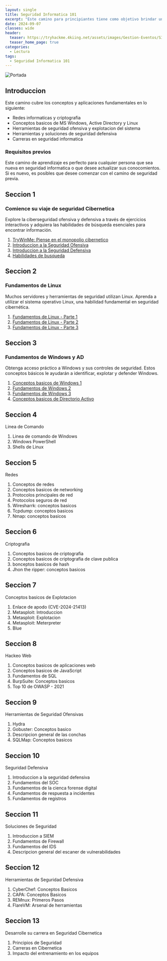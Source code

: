 ```yaml
---
layout: single
title: Seguridad Informatica 101
excerpt: "Este camino para principiantes tiene como objetivo brindar una introduccion solida a las diferentes areas de la seguridad informatica."
date: 2024-09-07
classes: wide
header:
  teaser: https://tryhackme.4kiing.net/assets/images/Gestion-Eventos/SIEM.webp
  teaser_home_page: true
categories:
  - Lectura
tags:
  - Seguridad Informatica 101
---
```


![Portada](https://tryhackme.4kiing.net/assets/images/Gestion-Eventos/Portada.jpg)

## Introduccion
Este camino cubre los conceptos y aplicaciones fundamentales en lo siguiente:

- Redes informaticas y criptografia
- Conceptos basicos de MS Windows, Active Directory y Linux
- Herramientas de seguridad ofensiva y explotacion del sistema
- Herramientas y soluciones de seguridad defensiva
- Carreras en seguridad informatica

### Requisitos previos
Este camino de aprendizaje es perfecto para cualquier persona que sea nueva en seguridad informatica o que desee actualizar sus conocomientos. Si es nuevo, es posibles que desee comenzar con el camino de seguridad previa.

## Seccion 1
### Comience su viaje de seguridad Cibernetica
Explore la ciberseguridad ofensiva y defensiva a través de ejercicios interactivos y adquiera las habilidades de búsqueda esenciales para encontrar información.
1. [TryWinMe: Piense en el monopolio cibernetico]()
2. [Introduccion a la Seguridad Ofensiva]()
3. [Introduccion a la Seguridad Defensiva]()
4. [Habilidades de busqueda]()

## Seccion 2
### Fundamentos de Linux
Muchos servidores y herramientas de seguridad utilizan Linux. Aprenda a utilizar el sistema operativo Linux, una habilidad fundamental en seguridad cibernética.
1. [Fundamentos de Linux - Parte 1]()
2. [Fundamentos de Linux - Parte 2]()
3. [Fundamentos de Linux - Parte 3]()

## Seccion 3
### Fundamentos de Windows y AD
Obtenga acceso práctico a Windows y sus controles de seguridad. Estos conceptos básicos le ayudarán a identificar, explotar y defender Windows.
1. [Conceptos basicos de Windows 1]()
2. [Fundamentos de Windows 2]()
3. [Fundamentos de Windows 3]()
4. [Conceptos basicos de Directorio Activo]()

## Seccion 4
Linea de Comando
1. Linea de comando de Windows
2. Windows PowerShell
3. Shells de Linux

## Seccion 5
Redes
1. Conceptos de redes
2. Conceptos basicos de networking
3. Protocolos principales de red
4. Protocolos seguros de red
5. Wiresharrk: conceptos basicos
6. Tcpdump: conceptos basicos
7. Nmap: conceptos basicos

## Seccion 6
Criptografia
1. Conceptos basicos de criptografia
2. Conceptos basicos de criptografia de clave publica
3. bonceptos basicos de hash
4. Jhon the ripper: conceptos basicos

## Seccion 7
Conceptos basicos de Explotacion
1. Enlace de apodo (CVE-2024-21413)
2. Metasploit: Introduccion
3. Metasploit: Explotacion
4. Metasploit: Meterpreter
5. Blue

## Seccion 8
Hackeo Web
1. Conceptos basicos de aplicaciones web
2. Conceptos basicos de JavaScript
3. Fundamentos de SQL
4. BurpSuite: Conceptos basicos
5. Top 10 de OWASP - 2021

## Seccion 9
Herramientas de Seguridad Ofensivas
1. Hydra
2. Gobuster: Conceptos basico
3. Descripcion general de las conchas
4. SQLMap: Conceptos basicos

## Seccion 10
Seguridad Defensiva
1. Introduccion a la seguridad defensiva
2. Fundamentos del SOC
3. Fundamentos de la cienca forense digital
4. Fundamentos de respuesta a incidentes
5. Fundamentos de registros

## Seccion 11
Soluciones de Seguridad
1. Introduccion a SIEM
2. Fundamentos de Firewall
3. Fundamentos del IDS
4. Descripcion general del escaner de vulnerabilidades

## Seccion 12
Herramientas de Seguridad Defensiva
1. CyberChef: Conceptos Basicos
2. CAPA: Conceptos Basicos
3. REMnux: Primeros Pasos
4. FlareVM: Arsenal de herramientas

## Seccion 13
Desarrolle su carrera en Seguridad Cibernetica
1. Principios de Seguridad
2. Carreras en Cibernetica
3. Impacto del entrenamiento en los equipos